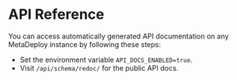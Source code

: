 # API Reference

You can access automatically generated API documentation on any MetaDeploy
instance by following these steps:

- Set the environment variable `API_DOCS_ENABLED=true`.
- Visit `/api/schema/redoc/` for the public API docs.
